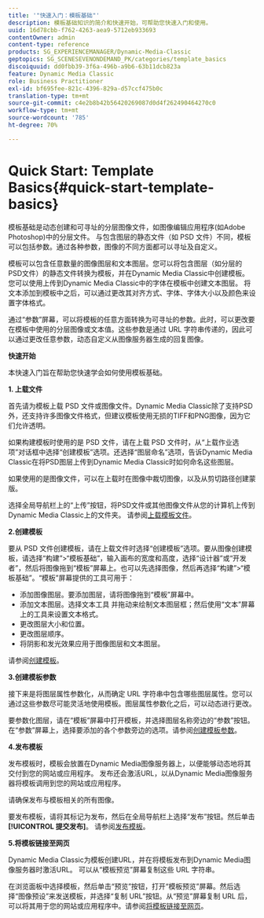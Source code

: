 ```yaml
---
title: '"快速入门：模板基础"'
description: 模板基础知识的简介和快速开始，可帮助您快速入门和使用。
uuid: 16d78cbb-f762-4263-aea9-5712eb933693
contentOwner: admin
content-type: reference
products: SG_EXPERIENCEMANAGER/Dynamic-Media-Classic
geptopics: SG_SCENESEVENONDEMAND_PK/categories/template_basics
discoiquuid: dd0fbb39-3f6a-496b-a9b6-63b11dcb823a
feature: Dynamic Media Classic
role: Business Practitioner
exl-id: bf695fee-821c-4396-829a-d57ccf475b0c
translation-type: tm+mt
source-git-commit: c4e2b8b42b56420269087d0d4f262490464270c0
workflow-type: tm+mt
source-wordcount: '785'
ht-degree: 70%

---
```


# Quick Start: Template Basics{#quick-start-template-basics}

模板基础是动态创建和可寻址的分层图像文件，如图像编辑应用程序(如Adobe Photoshop)中的分层文件。 与包含图层的静态文件（如 PSD 文件）不同，模板可以包括参数。通过各种参数，图像的不同方面都可以寻址及自定义。

模板可以包含任意数量的图像图层和文本图层。您可以将包含图层（如分层的PSD文件）的静态文件转换为模板，并在Dynamic Media Classic中创建模板。 您可以使用上传到Dynamic Media Classic中的字体在模板中创建文本图层。 将文本添加到模板中之后，可以通过更改其对齐方式、字体、字体大小以及颜色来设置字体格式。

通过“参数”屏幕，可以将模板的任意方面转换为可寻址的参数。此时，可以更改要在模板中使用的分层图像或文本值。这些参数是通过 URL 字符串传递的，因此可以通过更改任意参数，动态自定义从图像服务器生成的回复图像。

**快速开始**

本快速入门旨在帮助您快速学会如何使用模板基础。

**1. 上载文件**

首先请为模板上载 PSD 文件或图像文件。Dynamic Media Classic除了支持PSD外，还支持许多图像文件格式，但建议模板使用无损的TIFF和PNG图像，因为它们允许透明。

如果构建模板时使用的是 PSD 文件，请在上载 PSD 文件时，从“上载作业选项”对话框中选择“创建模板”选项。还选择“图层命名”选项，告诉Dynamic Media Classic在将PSD图层上传到Dynamic Media Classic时如何命名这些图层。

如果使用的是图像文件，可以在上载时在图像中裁切图像，以及从剪切路径创建蒙版。

选择全局导航栏上的“上传”按钮，将PSD文件或其他图像文件从您的计算机上传到Dynamic Media Classic上的文件夹。 请参阅[上载模板文件](uploading-template-files.md#uploading_template_files)。

**2.创建模板**

要从 PSD 文件创建模板，请在上载文件时选择“创建模板”选项。要从图像创建模板，请选择“构建”>“模板基础”，输入画布的宽度和高度，选择“设计器”或“开发者”，然后将图像拖到“模板”屏幕上。也可以先选择图像，然后再选择“构建”>“模板基础”。“模板”屏幕提供的工具可用于：

* 添加图像图层。要添加图层，请将图像拖到“模板”屏幕中。
* 添加文本图层。选择文本工具  并拖动来绘制文本图层框；然后使用“文本”屏幕上的工具来设置文本格式。
* 更改图层大小和位置。
* 更改图层顺序。
* 将阴影和发光效果应用于图像图层和文本图层。

请参阅[创建模板](creating-template.md#creating_a_template)。

**3.创建模板参数**

接下来是将图层属性参数化，从而确定 URL 字符串中包含哪些图层属性。您可以通过这些参数尽可能灵活地使用模板。图层属性参数化之后，可以动态进行更改。

要参数化图层，请在“模板”屏幕中打开模板，并选择图层名称旁边的“参数”按钮。在“参数”屏幕上，选择要添加的各个参数旁边的选项。请参阅[创建模板参数](creating-template-parameters.md#creating_template_parameters)。

**4.发布模板**

发布模板时，模板会放置在Dynamic Media图像服务器上，以便能够动态地将其交付到您的网站或应用程序。 发布还会激活URL，以从Dynamic Media图像服务器将模板调用到您的网站或应用程序。

请确保发布与模板相关的所有图像。

要发布模板，请将其标记为发布，然后在全局导航栏上选择“发布”按钮。然后单击&#x200B;**[!UICONTROL 提交发布]**。 请参阅[发布模板](publishing-templates.md#publishing_templates)。

**5.将模板链接至网页**

Dynamic Media Classic为模板创建URL，并在将模板发布到Dynamic Media图像服务器时激活URL。 可以从“模板预览”屏幕复制这些 URL 字符串。

在浏览面板中选择模板，然后单击“预览”按钮，打开“模板预览”屏幕。然后选择“图像预设”来发送模板，并选择“复制 URL”按钮。从“预览”屏幕复制 URL 后，可以将其用于您的网站或应用程序中。请参阅[将模板链接至网页](linking-template-web-page.md#linking_a_template_to_a_web_page)。
